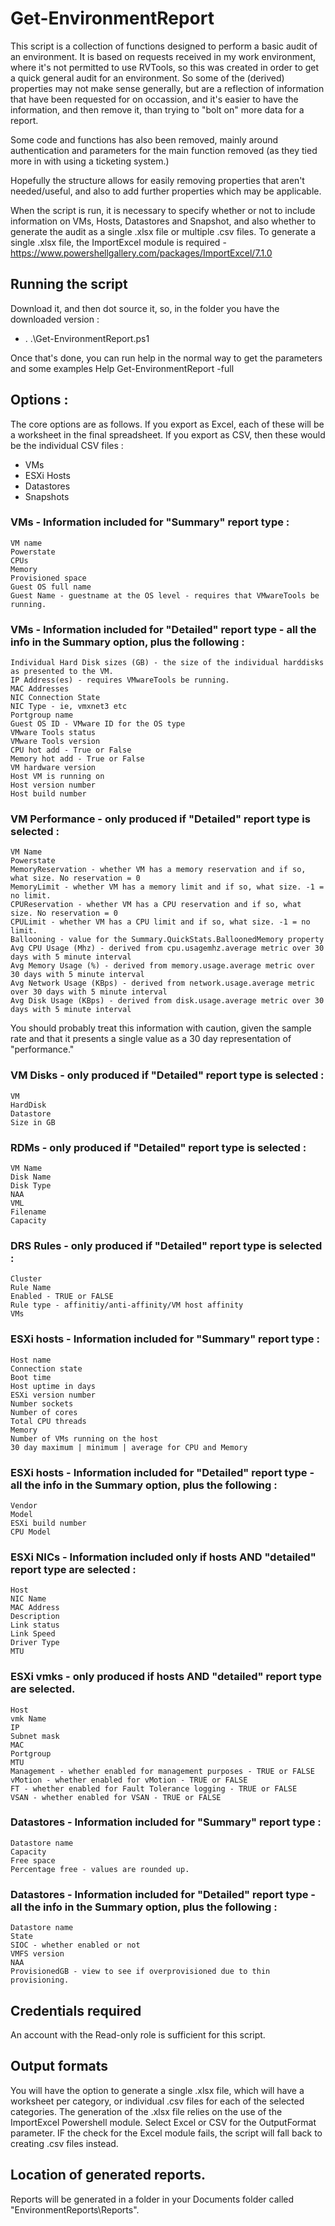 # Get-EnvironmentReport
This script is a collection of functions designed to perform a basic audit of an environment. It is based on requests received in my work environment, where it's not permitted to use RVTools, so this was created in order to get a quick general audit for an environment. So some of the (derived) properties may not make sense generally, but are a reflection of information that have been requested for on occassion, and it's easier to have the information, and then remove it, than trying to "bolt on" more data for a report. 

Some code and functions has also been removed, mainly around authentication and parameters for the main function removed (as they tied more in with using a ticketing system.) 

Hopefully the structure allows for easily removing properties that aren't needed/useful, and also to add further properties which may be applicable.

When the script is run, it is necessary to specify whether or not to include information on VMs, Hosts, Datastores and Snapshot, and also whether to generate the audit as a single .xlsx file or multiple .csv files. To generate a single .xlsx file, the ImportExcel module is required - https://www.powershellgallery.com/packages/ImportExcel/7.1.0 

## Running the script
Download it, and then dot source it, so, in the folder you have the downloaded version :
- . .\Get-EnvironmentReport.ps1

Once that's done, you can run help in the normal way to get the parameters and some examples
Help Get-EnvironmentReport -full

## Options :
The core options are as follows. If you export as Excel, each of these will be a worksheet in the final spreadsheet. If you export as CSV, then these would be the individual CSV files :
- VMs
- ESXi Hosts
- Datastores
- Snapshots


### VMs - Information included for "Summary" report type :
    VM name
    Powerstate
    CPUs
    Memory 
    Provisioned space
    Guest OS full name 
    Guest Name - guestname at the OS level - requires that VMwareTools be running.

### VMs - Information included for "Detailed" report type - all the info in the Summary option, plus the following :
    Individual Hard Disk sizes (GB) - the size of the individual harddisks as presented to the VM.
    IP Address(es) - requires VMwareTools be running. 
    MAC Addresses 
    NIC Connection State
    NIC Type - ie, vmxnet3 etc
    Portgroup name 
    Guest OS ID - VMware ID for the OS type   
    VMware Tools status
    VMware Tools version
    CPU hot add - True or False
    Memory hot add - True or False
    VM hardware version
    Host VM is running on
    Host version number
    Host build number

### VM Performance - only produced if "Detailed" report type is selected :
    VM Name
    Powerstate
    MemoryReservation - whether VM has a memory reservation and if so, what size. No reservation = 0
    MemoryLimit - whether VM has a memory limit and if so, what size. -1 = no limit.
    CPUReservation - whether VM has a CPU reservation and if so, what size. No reservation = 0
    CPULimit - whether VM has a CPU limit and if so, what size. -1 = no limit.
    Ballooning - value for the Summary.QuickStats.BalloonedMemory property
    Avg CPU Usage (Mhz) - derived from cpu.usagemhz.average metric over 30 days with 5 minute interval
    Avg Memory Usage (%) - derived from memory.usage.average metric over 30 days with 5 minute interval
    Avg Network Usage (KBps) - derived from network.usage.average metric over 30 days with 5 minute interval
    Avg Disk Usage (KBps) - derived from disk.usage.average metric over 30 days with 5 minute interval

You should probably treat this information with caution, given the sample rate and that it presents a single value as a 30 day representation of "performance."

### VM Disks - only produced if "Detailed" report type is selected :
    VM 
    HardDisk 
    Datastore 
    Size in GB

### RDMs - only produced if "Detailed" report type is selected :
    VM Name
    Disk Name
    Disk Type
    NAA
    VML         
    Filename   
    Capacity    

### DRS Rules - only produced if "Detailed" report type is selected :
    Cluster
    Rule Name
    Enabled - TRUE or FALSE
    Rule type - affinitiy/anti-affinity/VM host affinity
    VMs
            

### ESXi hosts - Information included for "Summary" report type :
    Host name 
    Connection state 
    Boot time
    Host uptime in days 
    ESXi version number 
    Number sockets 
    Number of cores 
    Total CPU threads 
    Memory  
    Number of VMs running on the host 
    30 day maximum | minimum | average for CPU and Memory 

### ESXi hosts - Information included for "Detailed" report type - all the info in the Summary option, plus the following :
    Vendor 
    Model  
    ESXi build number 
    CPU Model 

### ESXi NICs - Information included only if hosts AND "detailed" report type are selected :
    Host
    NIC Name
    MAC Address
    Description
    Link status
    Link Speed
    Driver Type
    MTU

### ESXi vmks - only produced if hosts AND "detailed" report type are selected.
    Host
    vmk Name
    IP
    Subnet mask
    MAC
    Portgroup
    MTU
    Management - whether enabled for management purposes - TRUE or FALSE
    vMotion - whether enabled for vMotion - TRUE or FALSE
    FT - whether enabled for Fault Tolerance logging - TRUE or FALSE
    VSAN - whether enabled for VSAN - TRUE or FALSE

### Datastores - Information included for "Summary" report type :
    Datastore name 
    Capacity 
    Free space 
    Percentage free - values are rounded up. 

### Datastores - Information included for "Detailed" report type - all the info in the Summary option, plus the following :
    Datastore name 
    State
    SIOC - whether enabled or not
    VMFS version
    NAA 
    ProvisionedGB - view to see if overprovisioned due to thin provisioning.

## Credentials required
An account with the Read-only role is sufficient for this script.

## Output formats
You will have the option to generate a single .xlsx file, which will have a worksheet per category, or individual .csv files
for each of the selected categories. The generation of the .xlsx file relies on the use of the ImportExcel Powershell module.
Select Excel or CSV for the OutputFormat parameter. IF the check for the Excel module fails, the script will fall back to
creating .csv files instead.

## Location of generated reports.
Reports will be generated in a folder in your Documents folder called "EnvironmentReports\Reports".

